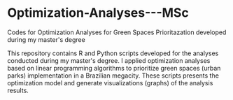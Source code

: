 # Optimization-Analyses---MSc
Codes for Optimization Analyses for Green Spaces Prioritazation developed during my master's degree

This repository contains R and Python scripts developed for the analyses conducted during my master's degree. 
I applied optimization analyses based on linear programming algorithms to prioritize green spaces (urban parks) implementation in a Brazilian megacity.
These scripts presents the optimization model and generate visualizations (graphs) of the analysis results.
